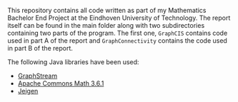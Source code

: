 This repository contains all code written as part of my Mathematics Bachelor End Project at the Eindhoven University of Technology. The report itself can be found in the main folder along with two subdirectories containing two parts of the program. The first one, `GraphCIS` contains code used in part A of the report and `GraphConnectivity` contains the code used in part B of the report.

The following Java libraries have been used:
*  [GraphStream](http://graphstream-project.org/)
*  [Apache Commons Math 3.6.1](https://commons.apache.org/proper/commons-math/)
*  [Jeigen](https://github.com/hughperkins/jeigen)
